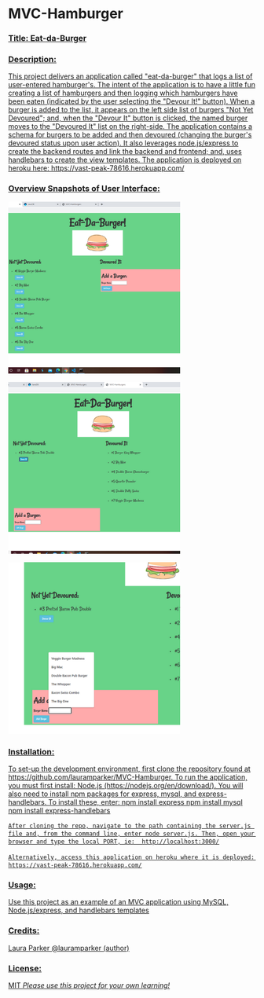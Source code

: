# MVC-Hamburger


<h3><u>Title: Eat-da-Burger<u></h3>

<h3>Description:</h3> 
    This project delivers an application called "eat-da-burger" that logs a list of user-entered hamburger's.  The intent of the application is to have a little fun creating a list of hamburgers and then logging which hamburgers have been eaten (indicated by the user selecting the "Devour It!" button).  When a burger is added to the list, it appears on the left side list of burgers "Not Yet Devoured"; and, when the "Devour It" button is clicked, the named burger moves to the "Devoured It" list on the right-side. The application contains a schema for burgers to be added and then devoured (changing the burger's devoured status upon user action). It also leverages node.js/express to create the backend routes and link the backend and frontend; and, uses handlebars to create the view templates.  The application is deployed on heroku here:  https://vast-peak-78616.herokuapp.com/


<h3>Overview Snapshots of User Interface:</h3> 
<p>
    <img src="images/createREADME (6).png" width="350" height="350" />
</p>

<p>
    <img src="images/createREADME (7).png" width="350" height="350" />
</p>

<p>
    <img src="images/createREADME (8).png" width="350" height="350" />
</p>


  

<h3>Installation:</h3>
    To set-up the development environment, first clone the repository found at https://github.com/lauramparker/MVC-Hamburger. To run the application, you must first install: Node.js (https://nodejs.org/en/download/).  You will also need to install npm packages for express, mysql, and express-handlebars.   To install these, enter: 
    npm install express
    npm install mysql
    npm install express-handlebars
    
    After cloning the repo, navigate to the path containing the server.js file and, from the command line, enter node server.js. Then, open your browser and type the local PORT, ie:  http://localhost:3000/
    
    Alternatively, access this application on heroku where it is deployed:  
    https://vast-peak-78616.herokuapp.com/
    
    



<h3>Usage:</h3>
    Use this project as an example of an MVC application using MySQL, Node.js/express, and handlebars templates

<h3>Credits:</h3> Laura Parker @lauramparker (author)

<h3>License:</h3> MIT   <i>Please use this project for your own learning!</i> 
